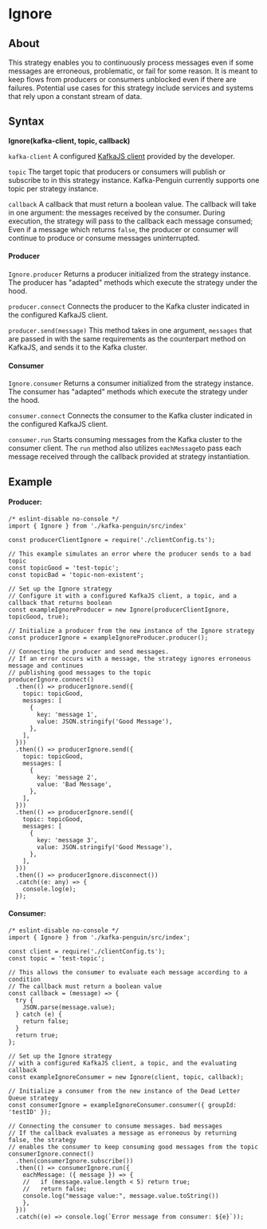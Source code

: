 # Ignore

## About

This strategy enables you to continuously process messages even if some messages are erroneous, problematic, or fail for some reason. It is meant to keep flows from producers or consumers unblocked even if there are failures.  Potential use cases for this strategy include services and systems that rely upon a constant stream of data.

## Syntax

**Ignore\(kafka-client, topic, callback\)**

`kafka-client` A configured  [KafkaJS client](https://kafka.js.org/docs/configuration) provided by the developer.

`topic` The target topic that producers or consumers will publish or subscribe to in this strategy instance. Kafka-Penguin currently supports one topic per strategy instance. 

`callback` A callback that must return a boolean value. The callback will take in one argument: the messages received by the consumer. During execution, the strategy will pass to the callback each message consumed; Even if a message which returns `false`, the producer or consumer will continue to produce or consume messages uninterrupted.  

#### **Producer**

`Ignore.producer` Returns a producer initialized from the strategy instance. The producer has "adapted" methods which execute the strategy under the hood. 

`producer.connect`  Connects the producer to the Kafka cluster indicated in the configured KafkaJS client. 

`producer.send(message)` This method takes in one argument, `messages` that are passed in with the same requirements as the counterpart method on KafkaJS, and sends it to the Kafka cluster. 

#### Consumer

`Ignore.consumer` Returns a consumer initialized from the strategy instance. The consumer has "adapted" methods which execute the strategy under the hood. 

`consumer.connect`  Connects the consumer to the Kafka cluster indicated in the configured KafkaJS client. 

`consumer.run` Starts consuming messages from the Kafka cluster to the consumer client. The `run` method also utilizes `eachMessage`to pass each message received through the callback provided at strategy instantiation. 

## Example

#### Producer:

```text
/* eslint-disable no-console */
import { Ignore } from './kafka-penguin/src/index'

const producerClientIgnore = require('./clientConfig.ts');

// This example simulates an error where the producer sends to a bad topic
const topicGood = 'test-topic';
const topicBad = 'topic-non-existent';

// Set up the Ignore strategy
// Configure it with a configured KafkaJS client, a topic, and a callback that returns boolean
const exampleIgnoreProducer = new Ignore(producerClientIgnore, topicGood, true);

// Initialize a producer from the new instance of the Ignore strategy
const producerIgnore = exampleIgnoreProducer.producer();

// Connecting the producer and send messages.
// If an error occurs with a message, the strategy ignores erroneous message and continues
// publishing good messages to the topic
producerIgnore.connect()
  .then(() => producerIgnore.send({
    topic: topicGood,
    messages: [
      {
        key: 'message 1',
        value: JSON.stringify('Good Message'),
      },
    ],
  }))
  .then(() => producerIgnore.send({
    topic: topicGood,
    messages: [
      {
        key: 'message 2',
        value: 'Bad Message',
      },
    ],
  }))
  .then(() => producerIgnore.send({
    topic: topicGood,
    messages: [
      {
        key: 'message 3',
        value: JSON.stringify('Good Message'),
      },
    ],
  }))
  .then(() => producerIgnore.disconnect())
  .catch((e: any) => {
    console.log(e);
  });
```

#### Consumer:

```text
/* eslint-disable no-console */
import { Ignore } from './kafka-penguin/src/index';

const client = require('./clientConfig.ts');
const topic = 'test-topic';

// This allows the consumer to evaluate each message according to a condition
// The callback must return a boolean value
const callback = (message) => {
  try {
    JSON.parse(message.value);
  } catch (e) {
    return false;
  }
  return true;
};

// Set up the Ignore strategy
// with a configured KafkaJS client, a topic, and the evaluating callback
const exampleIgnoreConsumer = new Ignore(client, topic, callback);

// Initialize a consumer from the new instance of the Dead Letter Queue strategy
const consumerIgnore = exampleIgnoreConsumer.consumer({ groupId: 'testID' });

// Connecting the consumer to consume messages. bad messages
// If the callback evaluates a message as erroneous by returning false, the strategy
// enables the consumer to keep consuming good messages from the topic
consumerIgnore.connect()
  .then(consumerIgnore.subscribe())
  .then(() => consumerIgnore.run({
    eachMessage: ({ message }) => {
    //   if (message.value.length < 5) return true;
    //   return false;
    console.log("message value:", message.value.toString())
    },
  }))
  .catch((e) => console.log(`Error message from consumer: ${e}`));
```

